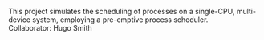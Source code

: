 This project simulates the scheduling of processes on a single-CPU, multi-device system, employing a pre-emptive process scheduler. \
Collaborator: Hugo Smith
